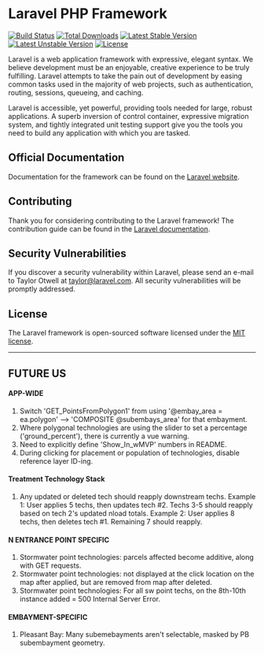 # Laravel PHP Framework

[![Build Status](https://travis-ci.org/laravel/framework.svg)](https://travis-ci.org/laravel/framework)
[![Total Downloads](https://poser.pugx.org/laravel/framework/d/total.svg)](https://packagist.org/packages/laravel/framework)
[![Latest Stable Version](https://poser.pugx.org/laravel/framework/v/stable.svg)](https://packagist.org/packages/laravel/framework)
[![Latest Unstable Version](https://poser.pugx.org/laravel/framework/v/unstable.svg)](https://packagist.org/packages/laravel/framework)
[![License](https://poser.pugx.org/laravel/framework/license.svg)](https://packagist.org/packages/laravel/framework)

Laravel is a web application framework with expressive, elegant syntax. We believe development must be an enjoyable, creative experience to be truly fulfilling. Laravel attempts to take the pain out of development by easing common tasks used in the majority of web projects, such as authentication, routing, sessions, queueing, and caching.

Laravel is accessible, yet powerful, providing tools needed for large, robust applications. A superb inversion of control container, expressive migration system, and tightly integrated unit testing support give you the tools you need to build any application with which you are tasked.

## Official Documentation

Documentation for the framework can be found on the [Laravel website](http://laravel.com/docs).

## Contributing

Thank you for considering contributing to the Laravel framework! The contribution guide can be found in the [Laravel documentation](http://laravel.com/docs/contributions).

## Security Vulnerabilities

If you discover a security vulnerability within Laravel, please send an e-mail to Taylor Otwell at taylor@laravel.com. All security vulnerabilities will be promptly addressed.

## License

The Laravel framework is open-sourced software licensed under the [MIT license](http://opensource.org/licenses/MIT).

---

## FUTURE US

#### APP-WIDE
1. Switch 'GET_PointsFromPolygon1' from using '@embay_area = ea.polygon' --> 'COMPOSITE @subembays_area' for that embayment.
2. Where polygonal technologies are using the slider to set a percentage ('ground_percent'), there is currently a vue warning.
3. Need to explicitly define 'Show_In_wMVP' numbers in README.
4. During clicking for placement or population of technologies, disable reference layer ID-ing.

#### Treatment Technology Stack
1. Any updated or deleted tech should reapply downstream techs.
    Example 1: User applies 5 techs, then updates tech #2. Techs 3-5 should reapply based on tech 2's updated nload totals.
    Example 2: User applies 8 techs, then deletes tech #1. Remaining 7 should reapply.

#### N ENTRANCE POINT SPECIFIC
1. Stormwater point technologies: parcels affected become additive, along with GET requests.
2. Stormwater point technologies: not displayed at the click location on the map after applied, but are removed from map after deleted.
3. Stormwater point technologies: For all sw point techs, on the 8th-10th instance added = 500 Internal Server Error.

#### EMBAYMENT-SPECIFIC
1. Pleasant Bay: Many subemebayments aren't selectable, masked by PB subembayment geometry.

